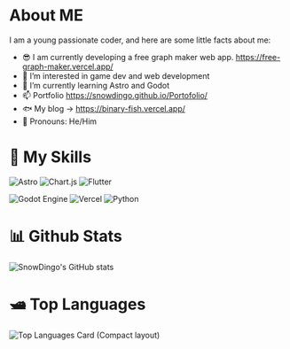 # About ME
I am a young passionate coder, and here are some little facts about me:
- 😎 I am currently developing a free graph maker web app. https://free-graph-maker.vercel.app/
- 👀 I’m interested in game dev and web development
- 🌱 I’m currently learning Astro and Godot
- 📫 Portfolio https://snowdingo.github.io/Portofolio/
- 🐟 My blog -> https://binary-fish.vercel.app/
- 💞️ Pronouns: He/Him

# 💪 My Skills 

 ![Astro](https://img.shields.io/badge/astro-%232C2052.svg?style=for-the-badge&logo=astro&logoColor=white)
 ![Chart.js](https://img.shields.io/badge/chart.js-F5788D.svg?style=for-the-badge&logo=chart.js&logoColor=white)
 ![Flutter](https://img.shields.io/badge/Flutter-%2302569B.svg?style=for-the-badge&logo=Flutter&logoColor=white)
 
 ![Godot Engine](https://img.shields.io/badge/GODOT-%23FFFFFF.svg?style=for-the-badge&logo=godot-engine)
 ![Vercel](https://img.shields.io/badge/vercel-%23000000.svg?style=for-the-badge&logo=vercel&logoColor=white)
 ![Python](https://img.shields.io/badge/python-3670A0?style=for-the-badge&logo=python&logoColor=ffdd54)
 
# 📊 Github Stats
![SnowDingo's GitHub stats](https://github-readme-stats.vercel.app/api?username=snowdingo&show_icons=true&theme=transparent)

# 🛥️ Top Languages
![Top Languages Card (Compact layout)](https://github-readme-stats.vercel.app/api/top-langs/?username=SnowDingo&layout=compact)
<!---
SnowDingo/SnowDingo is a ✨ special ✨ repository because its `README.md` (this file) appears on your GitHub profile.
You can click the Preview link to take a look at your changes.
--->
